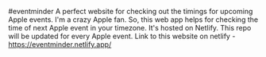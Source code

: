 #eventminder
A perfect website for checking out the timings for upcoming Apple events.
I'm a crazy Apple fan. So, this web app helps for checking the time of next Apple event in your timezone. It's hosted on Netlify. 
This repo will be updated for every Apple event. Link to this website on netlify - https://eventminder.netlify.app/

